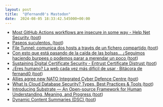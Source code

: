 ```yaml
---
layout: post
title:  "@fernand0's Mastodon"
date:  2024-08-05 18:33:42.545000+00:00
---
```

*  [Most GitHub Actions workflows are insecure in some way - Help Net Security ](https://www.helpnetsecurity.com/2024/07/17/insecure-github-actions-workflows) ([toot](https://mastodon.social/@fernand0/112910848658208323))
*  [Paseos suculentos. ](https://avecesunafoto.wordpress.com/2024/08/05/paseos-suculentos-3) ([toot](https://mastodon.social/@fernand0/112910610253129353))
*  [File Tunnel: comunica dos hosts a través de un fichero compartido ](https://www.hackplayers.com/2024/07/file-tunnel-shared-folder.htm) ([toot](https://mastodon.social/@fernand0/112910538958927658))
*  [Con esto que está pasando de la caída de las bolsas... ¿Seguimos haciendo burpees o podemos parar a merendar un poco ](https://mastodon.social/@fernand0/112910476516252907) ([toot](https://mastodon.social/@fernand0/112910476516252907))
*  [Sustaining Digital Certificate Security - Entrust Certificate Distrust ](https://security.googleblog.com/2024/06/sustaining-digital-certificate-security.htm) ([toot](https://mastodon.social/@fernand0/112910268168433676))
*  [¿Eres humano? La web cada vez más difícil de usar · Bitácora de fernand0 ](http://blog.elmundoesimperfecto.com/2024/08/05/eres-humano) ([toot](https://mastodon.social/@fernand0/112910128283417076))
*  [Allies agree new NATO Integrated Cyber Defence Centre ](https://www.nato.int/cps/en/natohq/news_227647.ht) ([toot](https://mastodon.social/@fernand0/112910104635740767))
*  [What Is Cloud Database Security? Types, Best Practices & Tools ](https://www.esecurityplanet.com/cloud/cloud-database-security) ([toot](https://mastodon.social/@fernand0/112909829985690261))
*  [Introducing Substrate — An Open-source Framework for Human Understanding, Meaning, and Progress ](https://danielmiessler.com/p/introducing-substrat) ([toot](https://mastodon.social/@fernand0/112909601217283530))
*  [Dynamic Content Summaries (DSC) ](https://danielmiessler.com/p/dynamic-content-summarie) ([toot](https://mastodon.social/@fernand0/112909426602820030))
